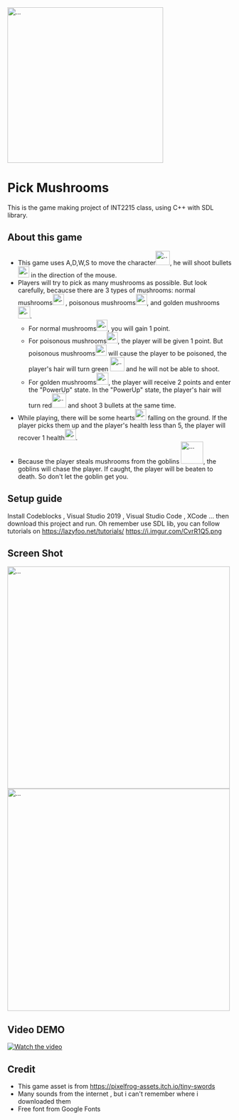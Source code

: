 <img src="https://i.imgur.com/ZEZf3dr.png" alt="..." width="350" />

# Pick Mushrooms
This is the game making project of INT2215 class, using C++ with SDL library.

## About this game
- This game uses A,D,W,S to move the character<img src="https://i.imgur.com/bti76l2.png" alt="..." width="32" />, he will shoot bullets<img src="https://i.imgur.com/kbTSmiS.png" alt="..." width="25" /> in the direction of the mouse.
- Players will try to pick as many mushrooms as possible. But look carefully, becaucse there are 3 types of mushrooms: normal mushrooms<img src="https://i.imgur.com/kQdtEgG.png" alt="..." width="25" /> , poisonous mushrooms<img src="https://i.imgur.com/xEW97MH.png" alt="..." width="25" />, and golden mushrooms <img src="https://i.imgur.com/uBnHnQU.png" alt="..." width="27" />. 
  -  For normal mushrooms<img src="https://i.imgur.com/kQdtEgG.png" alt="..." width="25" />, you will gain 1 point.
  -  For poisonous mushrooms<img src="https://i.imgur.com/xEW97MH.png" alt="..." width="25" />, the player will be given 1 point. But poisonous mushrooms<img src="https://i.imgur.com/xEW97MH.png" alt="..." width="25" /> will cause the player to be poisoned, the player's hair will turn green <img src="https://i.imgur.com/pJpB4EF.png" alt="..." width="32" /> and he will not be able to shoot. 
  -  For golden mushrooms<img src="https://i.imgur.com/uBnHnQU.png" alt="..." width="27" />, the player will receive 2 points and enter the "PowerUp" state. In the "PowerUp" state, the player's hair will turn red<img src="https://i.imgur.com/7FHYLKE.png" alt="..." width="32" /> and shoot 3 bullets at the same time.
- While playing, there will be some hearts<img src="https://i.imgur.com/zHFoYYB.png" alt="..." width="25" /> falling on the ground. If the player picks them up and the player's health less than 5, the player will recover 1 health<img src="https://i.imgur.com/zHFoYYB.png" alt="..." width="25" />.
- Because the player steals mushrooms from the goblins <img src="https://i.imgur.com/CvrR1Q5.png" alt="..." width="50" />, the goblins will chase the player. If caught, the player will be beaten to death. So don't let the goblin get you.
## Setup guide
Install Codeblocks , Visual Studio 2019 , Visual Studio Code , XCode ... then download this project and run.
Oh remember use SDL lib, you can  follow tutorials on https://lazyfoo.net/tutorials/
https://i.imgur.com/CvrR1Q5.png
## Screen Shot
<img src="https://i.imgur.com/gNWc3WT.png" alt="..." width="500" /> 
<img src="https://i.imgur.com/Y1Te40zl.png" alt="..." width="500" /> 

## Video DEMO
[![Watch the video](https://i.imgur.com/MXd9ovv.png)](https://youtu.be/sbu7yrw2PX4)

## Credit
- This game asset is from https://pixelfrog-assets.itch.io/tiny-swords
- Many sounds from the internet , but i can't remember where i downloaded them
- Free font from Google Fonts

